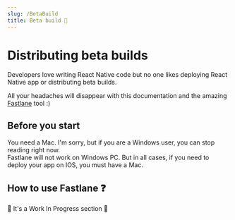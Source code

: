 ```yaml
---
slug: /BetaBuild
title: Beta build 🧪
---
```


# Distributing beta builds

Developers love writing React Native code but no one likes deploying React Native app or distributing beta builds.

All your headaches will disappear with this documentation and the amazing [Fastlane](https://fastlane.tools/) tool :)

## Before you start

You need a Mac. I'm sorry, but if you are a Windows user, you can stop reading right now.  
Fastlane will not work on Windows PC. But in all cases, if you need to deploy your app on IOS, you must have a Mac.

## How to use Fastlane ❓

🚧 It's a Work In Progress section 🚧

